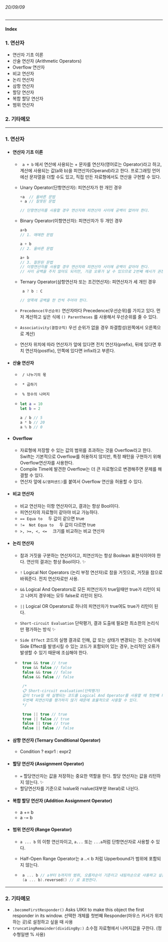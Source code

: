 ###### 20/09/09

------

 

#### Index

### **1. 연산자**

-  연산자 기초 이론
- 산술 연산자 (Arithmetic Operators)
- Overflow 연산자
- 비교 연산자
- 논리 연산자
- 삼항 연산자
- 할당 연산자
- 복합 할당 연산자
-  범위 연산자



### **2. 기타메모**



------



### 1. 연산자

- #### 연산자 기초 이론

  - ` a + b` 에서 연산에 사용되는 + 문자를 연산자(영어로는 Operator)라고 하고, 계산에 사용되는 값(a와 b)을 피연산자(Operand)라고 한다. 프로그래밍 언어에선 문자열을 더할 수도 있고, 직접 만든 자료형에서도 연산을 구현할 수 있다.

  

  - Unary Operator(단항연산자): 피연산자가 한 개인 경우

    ```swift
    +a  // 올바른 문법
    + a // 잘못된 문법
    
    // 단항연산자를 사용할 경우 연산자와 피연산자 사이에 공백이 없어야 한다.
    ```
  
    

  - Binary Operator(이항연산자): 피연산자가 두 개인 경우

    ```swift
    a+b
    // 1. 애매한 문법
    
    a + b
    // 2. 올바른 문법
    
    a+ b
    // 3. 잘몬된 문법
    // 이항연산자를 사용할 경우 연산자와 피연산자 사이에 공백이 같아야 한다.
    // 사이 공백을 주지 않아도 되지만, 가끔 오류가 날 수 있으므로 2번째 예시가 권장.
    ```
    
  
  
  
  - Ternary Operator(삼항연산자 또는 조건연산자): 피연산자가 세 개인 경우
  
    ```swift
     a ? b : C
    
    // 양쪽에 공백을 한 칸씩 주어야 한다.
    ```
  
    
  
  - `Precedence(우선순위)`    연산자마다 Precedence(우선순위)를 가지고 있다. 먼저 계산하고 싶은 식에 `() Parentheses` 를 사용해서 우선순위를 줄 수 있다.
  
  
  
  - `Associativity(결합규칙)`    우선 순위가 없을 경우 좌결합성(왼쪽에서 오른쪽으로 계산)
  
  
  
  - 연산자 위치에 따라 연산자가 앞에 있다면 전치 연산자(prefix), 뒤에 있다면 후치 연산자(postfix), 안쪽에 있다면 infix라고 부른다.



- #### 산술 연산자  

  - ` / 나누기의 몫` 

  - ` * 곱하기` 	
  
  - ` % 정수의 나머지`
  
  - ```swift
    let a = 10
    let b = 2
    
    a / b // 5
    a * b // 20
    a % b // 0
    ```
  
    


- #### Overflow

  
  - 자료형에 저장할 수 있는 값의 범위를 초과하는 것을 Overflow라고 한다. Swift는 기본적으로 Overflow를 허용하지 않지만, 특정 패턴을 구현하기 위해 Overflow연산자를 사용한다.
  - Compile Time에 발견한 Overflow는 더 큰 자료형으로 변경해주면 문제를 해결할 수 있다.
  - 연산자 앞에 `&(앰퍼샌드)`를 붙여서 Overflow 연산을 허용할 수 있다.	




- #### 비교 연산자

  - 비교 연산자는 이항 연산자이고, 결과는 항상 Bool이다.
  - 피연산자의 자료형이 같아야 비교 가능하다.
  - `== Equa to  `                두 값이 같으면 true
  - `!=  Not Equa to  `      두 값이 다르면 true
  - `>, >=, <, <=  `            크기를 비교하는 비교 연산자 




- #### 논리 연산자

  - 참과 거짓을 구분하는 연산자이고, 피연산자는 항상 Boolean 표현식이어야 한다. 연산의 결과는 항상 Bool이다. ✨

  - `!`       Logical Not Operators (논리 부정 연산자)로 참을 거짓으로, 거짓을 참으로 바꿔준다. 전치 연산자로만 사용.

  - `&&`     Logical And Operators로 모든 피연산자가 true일때만 true가 리턴이 되고 나머지 경우에는 모두 false로 리턴이 된다.
    
  - `||`     Logical OR Operators로 하나의 피연산자가 true여도 true가 리턴이 된다.
  
  - `Short-circuit Evaluation`  단락평가, 결과 도출에 필요한 최소한의 논리식만 평가하는 방식 ✨
    
  - `Side Effect`     코드의 실행 결과로 인해, 값 또는 상태가 변경되는 것. 논리식에 Side Effect를 발생시킬 수 있는 코드가 포함되어 있는 경우, 논리적인 오류가 발생할 수 있기 때문에 조심해야 한다.
  
  - ```swift
     true && true // true
     true && false // false
     false && true // false
     false && false // false
     
     /*
     📋 Short-circuit evaluation(단락평가)
     값이 true일 때 실행되는 코드를 Logical And Operator를 사용할 때 첫번째 피연산자가 false라면,
     두번째 피연산자를 평가하지 않기 때문에 효율적으로 사용할 수 있다.
     */
     
     true || true // true
     true || false // true
     false || true // true
     false || false // false
     ```




- #### 삼항 연산자 (Ternary Conditional Operator)

  - Condition ? expr1 : expr2 




- #### 할당 연산자 (Assignment Operator)

  -  `=` 할당연산자는 값을 저장하는 중요한 역할을 한다. 할당 연산자는 값을 리턴하지 않는다. ✨
  - 할당연산자를 기준으로 lvalue와 rvalue(대부분 literal)로 나뉜다.




- ####  복합 할당 연산자 (Addition Assignment Operator)

  - a += b
  - a -= b




- #### 범위 연산자 (Range Operator)

  -  `a ... b` 의 이항 연산자이고,
     `a...`  또는  `...a`처럼 단항연산자로 사용할 수 있다.
     
  - Half-Open Range Operator는  a ..< b 처럼 Upperbound가 범위에 포함되지 않는다.

  - ```swift
     a ... b // a부터 b까지의 범위, 오름차순이 기준이고 내림차순으로 사용하고 싶을 땐
     (a ... b).reversed() // 로 표현한다.
     ```




------



### 2. 기타메모

- `.becomeFirstResponder()` Asks UIKit to make this object the first responder in its window. 선택한 개체를 첫번째 Responder(마우스 커서가 위치하는 곳)로 설정하고 싶을 때 사용
- `truncatingRemainder(dividingBy:)` 소수점 자료형에서 나머지값을 구한다. (정수형일땐 % 사용)

